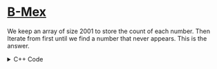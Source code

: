 # [B-Mex](https://atcoder.jp/contests/abc245/tasks/abc245_b?lang=en)

We keep an array of size $2001$ to store the count of each number. Then Iterate from first until we find a number that never appears. This is the answer.

<details>
<summary>C++ Code</summary>

```cpp
#include <bits/stdc++.h>

using namespace std;
using ll = long long;

#define fast_IO ios_base::sync_with_stdio(0), cin.tie(NULL);
#define all(x) x.begin(), x.end()

int main()
{
    fast_IO;
    int n;
    int cnt[2001] = {};
    cin >> n;
    for(int i = 0; i < n; i++)
    {
        int in;
        cin >> in;
        cnt[in]++;
    }
    int ans = 0;
    while(ans < 2001 and cnt[ans] > 0)
        ans++;
    cout << ans << "\n";
    return 0;
}
```
</details>